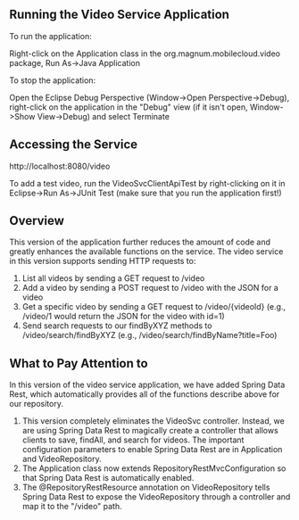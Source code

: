 ## Running the Video Service Application

To run the application:

Right-click on the Application class in the org.magnum.mobilecloud.video
package, Run As->Java Application

To stop the application:

Open the Eclipse Debug Perspective (Window->Open Perspective->Debug), right-click on
the application in the "Debug" view (if it isn't open, Window->Show View->Debug) and
select Terminate

## Accessing the Service

http://localhost:8080/video

To add a test video, run the VideoSvcClientApiTest by right-clicking on it in 
Eclipse->Run As->JUnit Test (make sure that you run the application first!)

## Overview

This version of the application further reduces the amount of code and greatly
enhances the available functions on the service. The video service in this version
supports sending HTTP requests to:

   1. List all videos by sending a GET request to /video 
   2. Add a video by sending a POST request to /video with the JSON for a video
   3. Get a specific video by sending a GET request to /video/{videoId}
      (e.g., /video/1 would return the JSON for the video with id=1)
   4. Send search requests to our findByXYZ methods to /video/search/findByXYZ
      (e.g., /video/search/findByName?title=Foo)

## What to Pay Attention to

In this version of the video service application, we have added Spring Data Rest,
which automatically provides all of the functions describe above for our repository.

1. This version completely eliminates the VideoSvc controller. Instead, we are using
   Spring Data Rest to magically create a controller that allows clients to save,
   findAll, and search for videos. The important configuration parameters to enable
   Spring Data Rest are in Application and VideoRepository. 
2. The Application class now extends RepositoryRestMvcConfiguration so that Spring Data
   Rest is automatically enabled.
3. The @RepositoryRestResource annotation on VideoRepository tells Spring Data Rest to
   expose the VideoRepository through a controller and map it to the 
   "/video" path.



